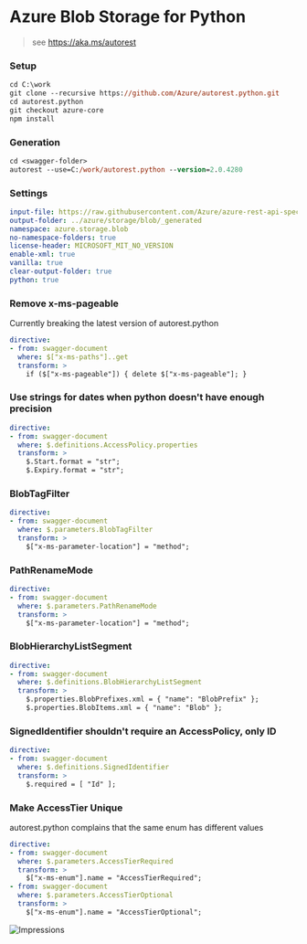 # Azure Blob Storage for Python

> see https://aka.ms/autorest

### Setup
```ps
cd C:\work
git clone --recursive https://github.com/Azure/autorest.python.git
cd autorest.python
git checkout azure-core
npm install
```

### Generation
```ps
cd <swagger-folder>
autorest --use=C:/work/autorest.python --version=2.0.4280
```

### Settings
``` yaml
input-file: https://raw.githubusercontent.com/Azure/azure-rest-api-specs/storage-dataplane-preview/specification/storage/data-plane/Microsoft.BlobStorage/preview/2019-02-02/blob.json
output-folder: ../azure/storage/blob/_generated
namespace: azure.storage.blob
no-namespace-folders: true
license-header: MICROSOFT_MIT_NO_VERSION
enable-xml: true
vanilla: true
clear-output-folder: true
python: true
```

### Remove x-ms-pageable
Currently breaking the latest version of autorest.python
``` yaml
directive:
- from: swagger-document
  where: $["x-ms-paths"]..get
  transform: >
    if ($["x-ms-pageable"]) { delete $["x-ms-pageable"]; }
```

### Use strings for dates when python doesn't have enough precision
``` yaml
directive:
- from: swagger-document
  where: $.definitions.AccessPolicy.properties
  transform: >
    $.Start.format = "str";
    $.Expiry.format = "str";
```

### BlobTagFilter
``` yaml
directive:
- from: swagger-document
  where: $.parameters.BlobTagFilter
  transform: >
    $["x-ms-parameter-location"] = "method";
```

### PathRenameMode
``` yaml
directive:
- from: swagger-document
  where: $.parameters.PathRenameMode
  transform: >
    $["x-ms-parameter-location"] = "method";
```

### BlobHierarchyListSegment
``` yaml
directive:
- from: swagger-document
  where: $.definitions.BlobHierarchyListSegment
  transform: >
    $.properties.BlobPrefixes.xml = { "name": "BlobPrefix" };
    $.properties.BlobItems.xml = { "name": "Blob" };
```

### SignedIdentifier shouldn't require an AccessPolicy, only ID
``` yaml
directive:
- from: swagger-document
  where: $.definitions.SignedIdentifier
  transform: >
    $.required = [ "Id" ];
```

### Make AccessTier Unique
autorest.python complains that the same enum has different values
``` yaml
directive:
- from: swagger-document
  where: $.parameters.AccessTierRequired
  transform: >
    $["x-ms-enum"].name = "AccessTierRequired";
- from: swagger-document
  where: $.parameters.AccessTierOptional
  transform: >
    $["x-ms-enum"].name = "AccessTierOptional";
```


![Impressions](https://azure-sdk-impressions.azurewebsites.net/api/impressions/azure-sdk-for-python%2Fsdk%2Fstorage%2Fazure-storage-blob%2Fswagger%2FREADME.png)
